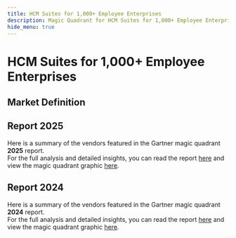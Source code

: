 ```yaml
---
title: HCM Suites for 1,000+ Employee Enterprises
description: Magic Quadrant for HCM Suites for 1,000+ Employee Enterprises
hide_menu: true
---
```


# HCM Suites for 1,000+ Employee Enterprises

## Market Definition

## Report 2025

Here is a summary of the vendors featured in the Gartner magic quadrant **2025** report. <br/>For the full analysis and detailed insights, you can read the report
<a href="/docs/2025/hcm-suites-for-1,000+-employee-enterprises.pdf" target="_blank" rel="noopener noreferrer">here</a>
and view the magic quadrant graphic
<a href="/docs/2025/hcm-suites-for-1,000+-employee-enterprises.png" target="_blank" rel="noopener noreferrer">here</a>.

## Report 2024

Here is a summary of the vendors featured in the Gartner magic quadrant **2024** report. <br/>For the full analysis and detailed insights, you can read the report
<a href="/docs/2024/hcm-suites-for-1,000+-employee-enterprises.pdf" target="_blank" rel="noopener noreferrer">here</a>
and view the magic quadrant graphic
<a href="/docs/2024/hcm-suites-for-1,000+-employee-enterprises.png" target="_blank" rel="noopener noreferrer">here</a>.
